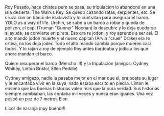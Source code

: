 Roy
Pesado, hace chistes pero se pasa, su tripulacion lo abandonó en una isla desierta. The Walrus Key. Se quedo cazando ratas, serpientes, etc. Se cruza con un barco de esclavista y lo contratan para asegurar el barco. YOLO as a way of life. 
Urchin, se sube a un barco a robar y queda de polizon, el capi (Truman "Gunner" Noonan) lo descubre y lo deja quedarse si ayuda, se convierte en pirata. Ese era re jodon, y roy aprende a ser asi. 
El alto mando jodon muerte y el nuevo capitan (Arvin "cruel" Drake) era re ortiva, no los deja joder. Todo el alto mando cambia porque mueren casi todos. Y lo rajan a roy de ejemplo
Roy antes bardeaba y jodia a los que ahora mandan el barco.

Quiere recuperar el barco (Mencho III) y la tripulacion   (amigos: Cydney Whitley, Linton Bristol, Ellen Peddle)

Cydney amigazo, nadie la pasaba mejor en el mar que el, era posta su lugar y le encantaba vivir en la suya, nada estaba escrito en piedra. 
Linton le enseñó que las buenas historias valen mas que la pura verdad. Sus historias siempre cambiaban, las contaba mil veces y nunca eran iguales. Una vez pescó un pez de 7 metros
Elen

Licor de naranja muy bueno!!!